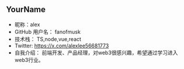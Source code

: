 ## YourName

- 昵称：alex        
- GitHub 用户名： fanofmusk
- 技术栈：  TS,node,vue,react
- Twitter: https://x.com/alexlee56681773
- 自我介绍： 前端开发、产品经理，对web3很感兴趣，希望通过学习进入web3行业。
